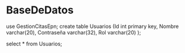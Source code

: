 # BaseDeDatos

use GestionCitasEpn;
create table Usuarios (Id int primary key, Nombre varchar(20), Contraseña varchar(32),
Rol varchar(20) );

select * from Usuarios;
